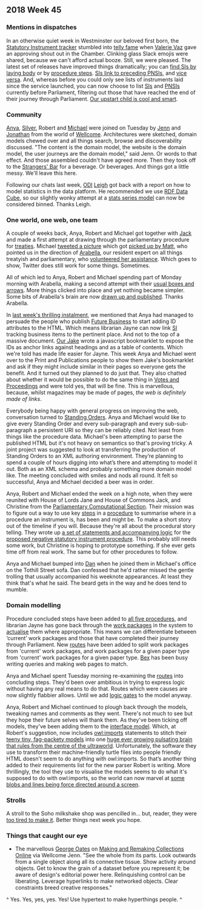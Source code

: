 ## 2018 Week 45

### Mentions in dispatches

In an otherwise quiet week in Westminster our beloved first born, the [Statutory Instrument tracker](https://beta.parliament.uk/find-a-statutory-instrument) stumbled into [telly fame](https://parliamentlive.tv/event/index/fb6dddc6-6e51-49bf-b8ad-133affcd3d27?in=13:37:52&out=13:38:11) when [Valerie Vaz](https://beta.parliament.uk/people/aoYPX4nz) gave an approving shout out in the Chamber. Clinking glass Slack emojis were shared, because we can't afford actual booze. Still, we were pleased. The latest set of releases have improved things dramatically; you can [find SIs by laying body](https://beta.parliament.uk/groups/KSMOf7aM/made-available/availability-types/laid-papers) or by [procedure steps](https://beta.parliament.uk/procedure-steps). [SIs link to preceding PNSIs](https://beta.parliament.uk/work-packages/sWnYaNsO), and [vice versa](https://beta.parliament.uk/proposed-negative-statutory-instruments/lTbB3os8). And, whereas before you could only see lists of instruments laid since the service launched, you can now choose to list [SIs](https://beta.parliament.uk/work-packages/paper-types/statutory-instruments/current) and [PNSIs](https://beta.parliament.uk/work-packages/paper-types/proposed-negative-statutory-instruments/current) currently before Parliament, filtering out those that have reached the end of their journey through Parliament. [Our upstart child is cool and smart](https://www.youtube.com/watch?v=rlh6UKsp_o8&t=1m33s).

### Community

[Anya](https://twitter.com/bitten_), [Silver](https://twitter.com/silveroliver), Robert and [Michael](https://twitter.com/fantasticlife) were joined on Tuesday by [Jenn](https://twitter.com/MrsAudiac) and [Jonathan](https://twitter.com/jonathantweed) from the world of [Wellcome](https://wellcome.ac.uk/). Architectures were sketched, domain models chewed over and all things search, browse and discoverability discussed. "The content is the domain model, the website is the domain model, the user journeys are the domain model," said Jenn. Or words to that effect. And those assembled couldn't have agreed more. Then they took off to the [Strangers' Bar](https://en.wikipedia.org/wiki/Strangers%27_Bar) for a beverage. Or beverages. And things got a little messy. We'll leave this here.

Following our chats last week, [ODI](https://theodi.org/) [Leigh](https://twitter.com/ldodds) got back with a report on how to model statistics in the data platform. He recommended we use [RDF Data Cube](https://www.w3.org/TR/vocab-data-cube/), so our slightly wonky attempt at a [stats series model](https://ukparliament.github.io/ontologies/stats-series/stats-series-ontology.html) can now be considered binned. Thanks Leigh.

### One world, one web, one team

A couple of weeks back, Anya, Robert and Michael got together with [Jack](https://twitter.com/jackpdent) and made a first attempt at drawing through the parliamentary procedure for [treaties](https://en.wikipedia.org/wiki/Treaty). Michael [tweeted a picture](https://twitter.com/fantasticlife/status/1057969440480993280) which got [picked up by Matt](https://twitter.com/MattKorris/status/1058375985366818817), who pointed us in the direction of [Arabella](https://twitter.com/Arabella_Law), our resident expert on all things treatyish and parliamentary, who [volunteered her assistance](https://twitter.com/Arabella_Law/status/1058818195644186630). Which goes to show, Twitter does still work for some things. Sometimes.

All of which led to Anya, Robert and Michael spending part of Monday morning with Arabella, making a second attempt with their [usual boxes and arrows](https://twitter.com/fantasticlife/status/1061972462928388096). More things clicked into place and yet nothing became simpler. Some bits of Arabella's brain are now [drawn up and published](https://github.com/ukparliament/ontologies/blob/master/procedure/flowchart-with-logic/treaties.pdf). Thanks Arabella.

In [last week's thrilling instalment](https://ukparliament.github.io/Weeknotes/2018/45/#one-world-one-web-one-team), we mentioned that Anya had managed to persuade the people who publish [Future Business](https://publications.parliament.uk/pa/cm201719/cmagenda/fb181119.htm) to start adding ID attributes to the HTML. Which means librarian Jayne can now link [SI](https://en.wikipedia.org/wiki/Statutory_instrument_(UK)) tracking business items to the pertinent place. And not to the top of a massive document. [Our Jake](https://twitter.com/carboia) wrote a javascript bookmarklet to expose the IDs as anchor links against headings and as a table of contents. Which we're told has made life easier for Jayne. This week Anya and Michael went over to the Print and Publications people to show them Jake's bookmarklet and ask if they might include similar in their pages so everyone gets the benefit. And it turned out they planned to do just that. They also chatted about whether it would be possible to do the same thing in [Votes and Proceedings](https://www.parliament.uk/business/publications/business-papers/commons/votes-and-proceedings/#session=29&year=2018&month=10&day=15) and were told yes, that will be fine. This is marvellous, because, whilst magazines may be made of pages, *the web is definitely made of links*.

Everybody being happy with general progress on improving the web, conversation turned to [Standing Orders](https://publications.parliament.uk/pa/cm201516/cmstords/1154/toc.htm). Anya and Michael would like to give every Standing Order and every sub-paragraph and every sub-sub-paragraph a persistent URI so they can be reliably cited. Not least from things like the procedure data. Michael's been attempting to parse the published HTML but it's not heavy on semantics so that's proving tricky. A joint project was suggested to look at transferring the production of Standing Orders to an XML authoring environment. They’re planning to spend a couple of hours digging into what’s there and attempting to model it out. Both as an XML schema and probably something more domain model like. The meeting concluded with smiles and nods all round. It felt so successful, Anya and Michael decided a beer was in order.

Anya, Robert and Michael ended the week on a high note, when they were reunited with House of Lords Jane and House of Commons Jack, and Christine from the [Parliamentary Computational Section](https://pds.blog.parliament.uk/). Their mission was to figure out a way to use key [steps](https://ukparliament.github.io/ontologies/procedure/procedure-ontology.html#d4e408) in a [procedure](https://ukparliament.github.io/ontologies/procedure/procedure-ontology.html#d4e368) to summarise where in a procedure an instrument is, has been and might be. To make a short story out of the timeline if you will. Because they're all about the procedural story telling. They wrote up [a set of statements and accompanying logic](https://github.com/ukparliament/ontologies/blob/master/procedure/summary/summary.txt) for the [proposed negative statutory instrument procedure](https://ukparliament.github.io/ontologies/procedure/proposed-negative-sis/proposed-negative-sis.pdf). This probably still needs some work, but Christine is hoping to prototype something. If she ever gets time off from real work. The same but for other procedures to follow.

Anya and Michael bumped into [Dan](https://twitter.com/dasbarrett) when he joined them in Michael's office on the Tothill Street sofa. Dan confessed that he'd rather missed the gentle trolling that usually accompanied his weeknote appearances. At least they think that's what he said. The beard gets in the way and he does tend to mumble.

### Domain modelling

Procedure concluded steps have been added to [all five procedures](https://ukparliament.github.io/ontologies/procedure/procedure-ontology.html#examples), and librarian Jayne has gone back through the [work packages](https://ukparliament.github.io/ontologies/procedure/procedure-ontology.html#d4e422) in the system to [actualise](https://ukparliament.github.io/ontologies/procedure/procedure-ontology.html#d4e88) them where appropriate. This means we can differentiate between ‘current’ work packages and those that have completed their journey through Parliament. New [routes](https://github.com/ukparliament/ontologies/blob/master/urls.csv) have been added to split work packages from 'current' work packages, and work packages for a given paper type from 'current' work packages for a given paper type. [Bex](https://twitter.com/rklappleyard) has been busy writing queries and making web pages to match.

Anya and Michael spent Tuesday morning re-examining the [routes](https://ukparliament.github.io/ontologies/procedure/procedure-ontology.html#d4e382) into concluding steps. They'd been over ambitious in trying to express logic without having any real means to do that. Routes which were causes are now slightly flabbier allows. Until we add [logic gates](https://ukparliament.github.io/ontologies/procedure/procedure-ontology.html#d4e342) to the model anyway.

Anya, Robert and Michael continued to plough back through the models, tweaking names and comments as they went. There's not much to see but they hope their future selves will thank them. As they've been ticking off models, they've been adding them to the [interface model](https://ukparliament.github.io/ontologies/interface/interface.html). Which, at Robert's suggestion, now includes [owl:imports](https://www.w3.org/TR/owl2-syntax/#Imports) statements to stitch their [teeny tiny, fag-packety models](http://smethur.st/posts/176135865) into one [huge ever growing pulsating brain that rules from the centre of the ultraworld](https://www.youtube.com/watch?v=qexS5hBB1C0). Unfortunately, the software they use to transform their machine-friendly turtle files into people friendly HTML doesn't seem to do anything with owl:imports. So that’s another thing added to their requirements list for the new parser Robert is writing. More thrillingly, the tool they use to visualise the models seems to do what it's supposed to do with owl:imports, so the world can now marvel at [some blobs and lines being force directed around a screen](http://www.visualdataweb.de/webvowl/#opts=sidebar=0;doc=0;mode_compact=true;mode_colorExt=false;#iri=https://ukparliament.github.io/ontologies/interface/interface.ttl). 

### Strolls

A stroll to the Soho milkshake shop was pencilled in... but, reader, they were [too tired to make it](https://www.youtube.com/watch?v=-jo3F29JSfs). Better things next week you hope.

### Things that caught our eye

* The marvellous [George Oates](https://en.wikipedia.org/wiki/George_Oates) on [Making and Remaking Collections Online](https://olh.openlibhums.org/articles/10.16995/olh.325/) via Wellcome Jenn. "See the whole from its parts. Look outwards from a single object along all its connective tissue. Show activity around objects. Get to know the grain of a dataset before you represent it; be aware of design's editorial power here. Relinquishing control can be liberating. Leverage hyperlinks to make networked objects. Clear constraints breed creative responses."

^ Yes. Yes, yes, yes. Yes! Use hypertext to make hyperthings people. ^